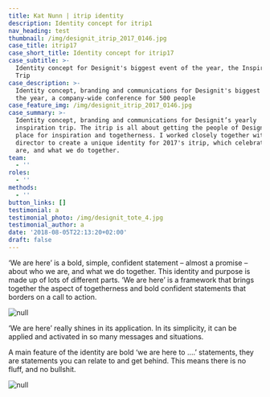 ```yaml
---
title: Kat Nunn | itrip identity
description: Identity concept for itrip1
nav_heading: test
thumbnail: /img/designit_itrip_2017_0146.jpg
case_title: itrip17
case_short_title: Identity concept for itrip17
case_subtitle: >-
  Identity concept for Designit's biggest event of the year, the Inspiration
  Trip 
case_description: >-
  Identity concept, branding and communications for Designit's biggest event of
  the year, a company-wide conference for 500 people
case_feature_img: /img/designit_itrip_2017_0146.jpg
case_summary: >-
  Identity concept, branding and communications for Designit’s yearly
  inspiration trip. The itrip is all about getting the people of Designit in one
  place for inspiration and togetherness. I worked closely together with an art
  director to create a unique identity for 2017's itrip, which celebrated who we
  are, and what we do together. 
team:
  - ''
roles:
  - ''
methods:
  - ''
button_links: []
testimonial: a
testimonial_photo: /img/designit_tote_4.jpg
testimonial_author: a
date: '2018-08-05T22:13:20+02:00'
draft: false
---
```

‘We are here’ is a bold, simple, confident statement – almost a promise – about who we are, and what we do together. This identity and purpose is made up of lots of different parts. ‘We are here’ is a framework that brings together the aspect of togetherness and bold confident statements that borders on a call to action. 

![null](/img/itripwebsite.gif)

‘We are here’ really shines in its application. In its simplicity, it can be applied and activated in so many messages and situations.

A main feature of the identity are bold ‘we are here to ….’ statements, they are statements you can relate to and get behind. This means there is no fluff, and no bullshit.

![null](/img/designit_tote_4.jpg)

